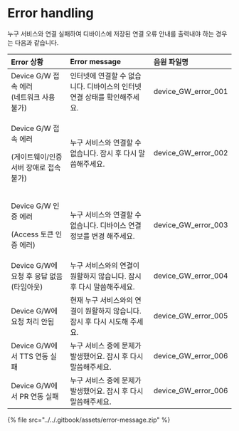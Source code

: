 # Error handling

누구 서비스와 연결 실패하여 디바이스에 저장된 연결 오류 안내를 출력내야 하는 경우는 다음과 같습니다.



<table>
  <thead>
    <tr>
      <th style="text-align:left">Error &#xC0C1;&#xD669;</th>
      <th style="text-align:left">Error message</th>
      <th style="text-align:left">&#xC74C;&#xC6D0; &#xD30C;&#xC77C;&#xBA85;</th>
    </tr>
  </thead>
  <tbody>
    <tr>
      <td style="text-align:left">Device G/W &#xC811;&#xC18D; &#xC5D0;&#xB7EC;
        <br />(&#xB124;&#xD2B8;&#xC6CC;&#xD06C; &#xC0AC;&#xC6A9; &#xBD88;&#xAC00;)</td>
      <td
      style="text-align:left">&#xC778;&#xD130;&#xB137;&#xC5D0; &#xC5F0;&#xACB0;&#xD560; &#xC218; &#xC5C6;&#xC2B5;&#xB2C8;&#xB2E4;.
        &#xB514;&#xBC14;&#xC774;&#xC2A4;&#xC758; &#xC778;&#xD130;&#xB137; &#xC5F0;&#xACB0;
        &#xC0C1;&#xD0DC;&#xB97C; &#xD655;&#xC778;&#xD574;&#xC8FC;&#xC138;&#xC694;.</td>
        <td
        style="text-align:left">device_GW_error_001</td>
    </tr>
    <tr>
      <td style="text-align:left">
        <p>Device G/W &#xC811;&#xC18D; &#xC5D0;&#xB7EC;</p>
        <p>(&#xAC8C;&#xC774;&#xD2B8;&#xC6E8;&#xC774;/&#xC778;&#xC99D; &#xC11C;&#xBC84;
          &#xC7A5;&#xC560;&#xB85C; &#xC811;&#xC18D; &#xBD88;&#xAC00;)</p>
      </td>
      <td style="text-align:left">&#xB204;&#xAD6C; &#xC11C;&#xBE44;&#xC2A4;&#xC640; &#xC5F0;&#xACB0;&#xD560;
        &#xC218; &#xC5C6;&#xC2B5;&#xB2C8;&#xB2E4;. &#xC7A0;&#xC2DC; &#xD6C4; &#xB2E4;&#xC2DC;
        &#xB9D0;&#xC500;&#xD574;&#xC8FC;&#xC138;&#xC694;.</td>
      <td style="text-align:left">device_GW_error_002</td>
    </tr>
    <tr>
      <td style="text-align:left">
        <p>Device G/W &#xC778;&#xC99D; &#xC5D0;&#xB7EC;</p>
        <p>(Access &#xD1A0;&#xD070; &#xC778;&#xC99D; &#xC5D0;&#xB7EC;)</p>
      </td>
      <td style="text-align:left">&#xB204;&#xAD6C; &#xC11C;&#xBE44;&#xC2A4;&#xC640; &#xC5F0;&#xACB0;&#xD560;
        &#xC218; &#xC5C6;&#xC2B5;&#xB2C8;&#xB2E4;. &#xB514;&#xBC14;&#xC774;&#xC2A4;
        &#xC5F0;&#xACB0; &#xC815;&#xBCF4;&#xB97C; &#xBCC0;&#xACBD; &#xD574;&#xC8FC;&#xC138;&#xC694;.</td>
      <td
      style="text-align:left">device_GW_error_003</td>
    </tr>
    <tr>
      <td style="text-align:left">Device G/W&#xC5D0; &#xC694;&#xCCAD; &#xD6C4; &#xC751;&#xB2F5; &#xC5C6;&#xC74C;
        (&#xD0C0;&#xC784;&#xC544;&#xC6C3;)</td>
      <td style="text-align:left">&#xB204;&#xAD6C; &#xC11C;&#xBE44;&#xC2A4;&#xC640;&#xC758; &#xC5F0;&#xACB0;&#xC774;
        &#xC6D0;&#xD65C;&#xD558;&#xC9C0; &#xC54A;&#xC2B5;&#xB2C8;&#xB2E4;. &#xC7A0;&#xC2DC;
        &#xD6C4; &#xB2E4;&#xC2DC; &#xB9D0;&#xC500;&#xD574;&#xC8FC;&#xC138;&#xC694;.</td>
      <td
      style="text-align:left">device_GW_error_004</td>
    </tr>
    <tr>
      <td style="text-align:left">Device G/W&#xC5D0; &#xC694;&#xCCAD; &#xCC98;&#xB9AC; &#xC548;&#xB428;</td>
      <td
      style="text-align:left">&#xD604;&#xC7AC; &#xB204;&#xAD6C; &#xC11C;&#xBE44;&#xC2A4;&#xC640;&#xC758;
        &#xC5F0;&#xACB0;&#xC774; &#xC6D0;&#xD65C;&#xD558;&#xC9C0; &#xC54A;&#xC2B5;&#xB2C8;&#xB2E4;.
        &#xC7A0;&#xC2DC; &#xD6C4; &#xB2E4;&#xC2DC; &#xC2DC;&#xB3C4;&#xD574; &#xC8FC;&#xC138;&#xC694;.</td>
        <td
        style="text-align:left">device_GW_error_005</td>
    </tr>
    <tr>
      <td style="text-align:left">Device G/W&#xC5D0;&#xC11C; TTS &#xC5F0;&#xB3D9; &#xC2E4;&#xD328;</td>
      <td
      style="text-align:left">&#xB204;&#xAD6C; &#xC11C;&#xBE44;&#xC2A4; &#xC911;&#xC5D0; &#xBB38;&#xC81C;&#xAC00;
        &#xBC1C;&#xC0DD;&#xD588;&#xC5B4;&#xC694;. &#xC7A0;&#xC2DC; &#xD6C4; &#xB2E4;&#xC2DC;
        &#xB9D0;&#xC500;&#xD574;&#xC8FC;&#xC138;&#xC694;.</td>
        <td style="text-align:left">device_GW_error_006</td>
    </tr>
    <tr>
      <td style="text-align:left">Device G/W&#xC5D0;&#xC11C; PR &#xC5F0;&#xB3D9; &#xC2E4;&#xD328;</td>
      <td
      style="text-align:left">&#xB204;&#xAD6C; &#xC11C;&#xBE44;&#xC2A4; &#xC911;&#xC5D0; &#xBB38;&#xC81C;&#xAC00;
        &#xBC1C;&#xC0DD;&#xD588;&#xC5B4;&#xC694;. &#xC7A0;&#xC2DC; &#xD6C4; &#xB2E4;&#xC2DC;
        &#xB9D0;&#xC500;&#xD574;&#xC8FC;&#xC138;&#xC694;.</td>
        <td style="text-align:left">device_GW_error_006</td>
    </tr>
  </tbody>
</table>{% file src="../../.gitbook/assets/error-message.zip" %}

